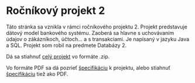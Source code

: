 # Ročníkový projekt 2
Táto stránka sa vznikla v rámci ročníkového projektu 2.
Projekt predstavuje dátový model bankového systému. Zaoberá sa hlavne s uchovávaním údajov o zákázníkoch, účtoch... a s transakciami. Je napísaný v jazyku Java a SQL. Projekt som robil na predmete Databázy 2.

Dá sa stiahnuť [celý projekt](https://github.com/muller29/Str-nka-ro-n-kov-ho-projektu-2/raw/master/db2_projekt_aplikacia-Konrad_Muller.zip) vo formáte .zip.

Vo formáte PDF sa dá pozrieť [špecifikáciu](https://github.com/muller29/Str-nka-ro-n-kov-ho-projektu-2/blob/master/Zaverecna_sprava.pdf) k projektu, alebo stiahnuť [špecifikáciu](https://github.com/muller29/Str-nka-ro-n-kov-ho-projektu-2/raw/master/Zaverecna_sprava.pdf) tiež ako PDF.
